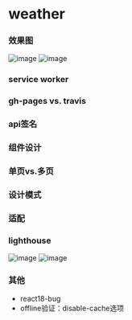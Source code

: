 # weather

### 效果图
![image](https://user-images.githubusercontent.com/52703093/163423888-760f96a2-a1bc-4d15-9bd3-03bf547bed77.png)
![image](https://user-images.githubusercontent.com/52703093/163423639-82cfa6db-6bd9-4dc7-96ea-8f9862376d64.png)

### service worker
### gh-pages vs. travis
### api签名
### 组件设计
### 单页vs.多页
### 设计模式
### 适配
### lighthouse
![image](https://user-images.githubusercontent.com/52703093/163529425-a9403c77-ee50-4266-b66a-815b2098e665.png)
![image](https://user-images.githubusercontent.com/52703093/163529513-8808effa-495d-4c46-bd6a-f9f49f3808b1.png)

### 其他
- react18-bug
- offline验证：disable-cache选项
